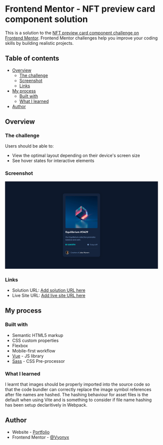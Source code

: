 # Frontend Mentor - NFT preview card component solution

This is a solution to the [NFT preview card component challenge on Frontend Mentor](https://www.frontendmentor.io/challenges/nft-preview-card-component-SbdUL_w0U). Frontend Mentor challenges help you improve your coding skills by building realistic projects. 

## Table of contents

- [Overview](#overview)
  - [The challenge](#the-challenge)
  - [Screenshot](#screenshot)
  - [Links](#links)
- [My process](#my-process)
  - [Built with](#built-with)
  - [What I learned](#what-i-learned)
- [Author](#author)

## Overview

### The challenge

Users should be able to:

- View the optimal layout depending on their device's screen size
- See hover states for interactive elements

### Screenshot

![](./screenshot.png)

### Links

- Solution URL: [Add solution URL here](https://github.com/Vyonyx/NFTPreviewCard/settings/pages)
- Live Site URL: [Add live site URL here](https://vyonyx.github.io/NFTPreviewCard/)

## My process

### Built with

- Semantic HTML5 markup
- CSS custom properties
- Flexbox
- Mobile-first workflow
- [Vue](https://vuejs.org/) - JS library
- [Sass](https://sass-lang.com/) - CSS Pre-processor

### What I learned

I learnt that images should be properly imported into the source code so that the code bundler can correctly replace the image symbol references after file names are hashed. The hashing behaviour for asset files is the default when using Vite and is something to consider if file name hashing has been setup declaritively in Webpack. 

## Author

- Website - [Portfolio](https://portfolio-vyonyx.vercel.app/)
- Frontend Mentor - [@Vyonyx](https://www.frontendmentor.io/profile/Vyonyx)

